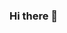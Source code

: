 ### Hi there 👋

<!--
**Avishkar200207/Avishkar200207** is a ✨ _special_ ✨ repository because its `README.md` (this file) appears on your GitHub profile.

Here are some ideas to get you started:

- 🔭 I’m currently working on ... Java and data science projects 
- 🌱 I’m currently learning and upgrading new skills in the field of Java and data science 
- 👯 I’m looking to collaborate on ... java and data science projects 
- 📫 How to reach me: ... https://www.linkedin.com/in/avishkar-auti/

-->
